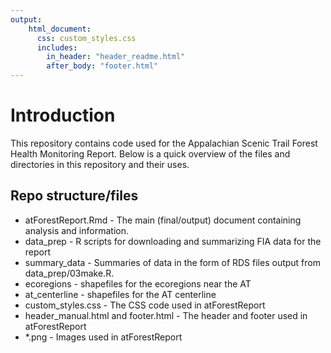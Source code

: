 ```yaml
---
output: 
    html_document:
      css: custom_styles.css
      includes: 
        in_header: "header_readme.html" 
        after_body: "footer.html"
---
```


# Introduction

This repository contains code used for the Appalachian Scenic Trail Forest Health Monitoring Report. Below is a quick overview of the files and directories in this repository and their uses.

## Repo structure/files

* atForestReport.Rmd - The main (final/output) document containing analysis and information.
* data_prep - R scripts for downloading and summarizing FIA data for the report
* summary_data - Summaries of data in the form of RDS files output from data_prep/03make.R.
* ecoregions - shapefiles for the ecoregions near the AT 
* at_centerline - shapefiles for the AT centerline
* custom_styles.css - The CSS code used in atForestReport
* header_manual.html and footer.html - The header and footer used in atForestReport
* *.png - Images used in atForestReport
              
    

            
